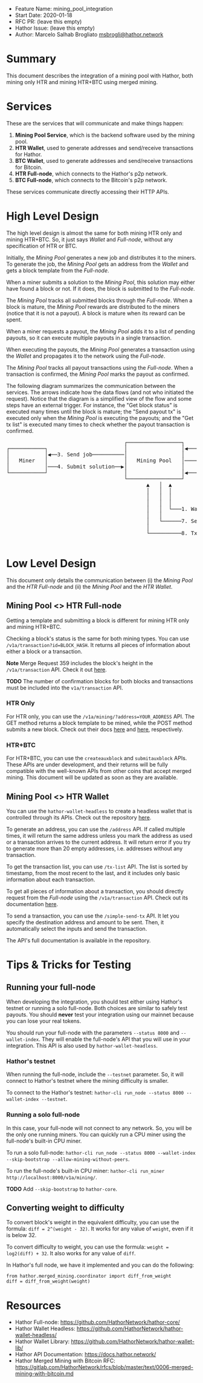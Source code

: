 - Feature Name: mining_pool_integration
- Start Date: 2020-01-18
- RFC PR: (leave this empty)
- Hathor Issue: (leave this empty)
- Author: Marcelo Salhab Brogliato <msbrogli@hathor.network>

# Summary
[summary]: #summary

This document describes the integration of a mining pool with Hathor, both mining only HTR and mining HTR+BTC using merged mining.

# Services
[services]: #services

These are the services that will communicate and make things happen:

1. **Mining Pool Service**, which is the backend software used by the mining pool.
2. **HTR Wallet**, used to generate addresses and send/receive transactions for Hathor.
2. **BTC Wallet**, used to generate addresses and send/receive transactions for Bitcoin.
3. **HTR Full-node**, which connects to the Hathor's p2p network.
3. **BTC Full-node**, which connects to the Bitcoin's p2p network.

These services communicate directly accessing their HTTP APIs.

# High Level Design
[high-level-design]: #high-level-design

The high level design is almost the same for both mining HTR only and mining HTR+BTC. So, it just says _Wallet_ and _Full-node_, without any specification of HTR or BTC.

Initially, the _Mining Pool_ generates a new job and distributes it to the miners. To generate the job, the _Mining Pool_ gets an address from the _Wallet_ and gets a block template from the _Full-node_.

When a miner submits a solution to the _Mining Pool_, this solution may either have found a block or not. If it does, the block is submitted to the _Full-node_.

The _Mining Pool_ tracks all submitted blocks through the _Full-node_. When a block is mature, the _Mining Pool_ rewards are distributed to the miners (notice that it is not a payout). A block is mature when its reward can be spent.

When a miner requests a payout, the _Mining Pool_ adds it to a list of pending payouts, so it can execute multiple payouts in a single transaction.

When executing the payouts, the _Mining Pool_ generates a transaction using the _Wallet_ and propagates it to the network using the _Full-node_.

The _Mining Pool_ tracks all payout transactions using the _Full-node_. When a transaction is confirmed, the _Mining Pool_ marks the payout as confirmed.

The following diagram summarizes the communication between the services. The arrows indicate how the data flows (and not who initiated the request). Notice that the diagram is a simplified view of the flow and some steps have an external trigger. For instance, the "Get block status" is executed many times until the block is mature; the "Send payout tx" is executed only when the _Mining Pool_ is executing the payouts; and the "Get tx list" is executed many times to check whether the payout transaction is confirmed.

<pre>
                                     ┌─────────────────┐                             ┌───────────────┐
┌───────────┐                        │                 │◀───2. Block template────────│               │
│           │◀──3. Send job──────────│                 │                             │               │
│   Miner   │                        │   Mining Pool   │────5. Propagate block──────▶│   Full-node   │
│           │───4. Submit solution──▶│                 │                             │               │
└───────────┘                        │                 │◀───6. Block status──────────│               │
                                     └─────────────────┘                             └───────────────┘
                                            ▲   │  ▲
                                            │   │  │
                                            │   │  │
                                            │   │  │                               ┌────────────┐
                                            │   │  └───1. Wallet address───────────│            │
                                            │   │                                  │            │
                                            │   └──────7. Send payout tx──────────▶│   Wallet   │
                                            │                                      │            │
                                            └──────────8. Tx list──────────────────│            │
                                                                                   └────────────┘
</pre>

# Low Level Design
[low-level-design]: #low-level-design

This document only details the communication between (i) the _Mining Pool_ and the _HTR Full-node_ and (ii) the _Mining Pool_ and the _HTR Wallet_.

## Mining Pool <> HTR Full-node

Getting a template and submitting a block is different for mining HTR only and mining HTR+BTC.

Checking a block's status is the same for both mining types. You can use `/v1a/transaction?id=BLOCK_HASH`. It returns all pieces of information about either a block or a transaction.

__Note__ Merge Request 359 includes the block's height in the `/v1a/transaction` API. Check it out [here](https://gitlab.com/HathorNetwork/hathor-python/merge_requests/359/diffs#3069a669581264882591ff171b48e2db0efc3766_222_224).

__TODO__ The number of confirmation blocks for both blocks and transactions must be included into the `v1a/transaction` API.

### HTR Only

For HTR only, you can use the `/v1a/mining/?address=YOUR_ADDRESS` API. The GET method returns a block template to be mined, while the POST method submits a new block. Check out their docs [here](https://docs.hathor.network/#operation/mining_get) and [here](https://docs.hathor.network/#operation/mining_post), respectively.

### HTR+BTC

For HTR+BTC, you can use the `createauxblock` and `submitauxblock` APIs. These APIs are under development, and their returns will be fully compatible with the well-known APIs from other coins that accept merged mining. This document will be updated as soon as they are available.

## Mining Pool <> HTR Wallet

You can use the `hathor-wallet-headless` to create a headless wallet that is controlled through its APIs. Check out the repository [here](https://github.com/HathorNetwork/hathor-wallet-headless).

To generate an address, you can use the `/address` API. If called multiple times, it will return the same address unless you mark the address as used or a transaction arrives to the current address. It will return error if you try to generate more than 20 empty addresses, i.e. addresses without any transaction.

To get the transaction list, you can use `/tx-list` API. The list is sorted by timestamp, from the most recent to the last, and it includes only basic information about each transaction.

To get all pieces of information about a transaction, you should directly request from the _Full-node_ using the `/v1a/transaction` API. Check out its documentation [here](https://docs.hathor.network/#operation/transaction).

To send a transaction, you can use the `/simple-send-tx` API. It let you specify the destination address and amount to be sent. Then, it automatically select the inputs and send the transaction.

The API's full documentation is available in the repository.

# Tips & Tricks for Testing
[tips-and-tricks-for-testing]: #tips-and-tricks-for-testing

## Running your full-node

When developing the integration, you should test either using Hathor's testnet or running a solo full-node. Both choices are similar to safely test payouts. You should **never** test your integration using our mainnet because you can lose your real tokens.

You should run your full-node with the parameters `--status 8000` and `--wallet-index`. They will enable the full-node's API that you will use in your integration. This API is also used by `hathor-wallet-headless`.

### Hathor's testnet

When running the full-node, include the `--testnet` parameter. So, it will connect to Hathor's testnet where the mining difficulty is smaller.

To connect to the Hathor's testnet: `hathor-cli run_node --status 8000 --wallet-index --testnet`.

### Running a solo full-node

In this case, your full-node will not connect to any network. So, you will be the only one running miners. You can quickly run a CPU miner using the full-node's built-in CPU miner.

To run a solo full-node: `hathor-cli run_node --status 8000 --wallet-index --skip-bootstrap --allow-mining-without-peers`.

To run the full-node's built-in CPU miner: `hathor-cli run_miner http://localhost:8000/v1a/mining/`.

__TODO__ Add `--skip-bootstrap` to `hathor-core`.

## Converting weight to difficulty

To convert block's weight in the equivalent difficulty, you can use the formula: `diff = 2^(weight - 32)`. It works for any value of `weight`, even if it is below 32.

To convert difficulty to weight, you can use the formula: `weight = log2(diff) + 32`. It also works for any value of `diff`.

In Hathor's full node, we have it implemented and you can do the following:

```
from hathor.merged_mining.coordinator import diff_from_weight
diff = diff_from_weight(weight)
```

# Resources
[resources]: #resources

- Hathor Full-node: https://github.com/HathorNetwork/hathor-core/
- Hathor Wallet Headless: https://github.com/HathorNetwork/hathor-wallet-headless/
- Hathor Wallet Library: https://github.com/HathorNetwork/hathor-wallet-lib/
- Hathor API Documentation: https://docs.hathor.network/
- Hathor Merged Mining with Bitcoin RFC: https://gitlab.com/HathorNetwork/rfcs/blob/master/text/0006-merged-mining-with-bitcoin.md

